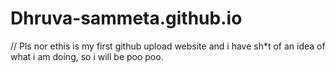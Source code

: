 # Dhruva-sammeta.github.io
// Pls nor ethis is my first github upload website and i have sh*t of an idea of what i am doing, so i will be poo poo.

